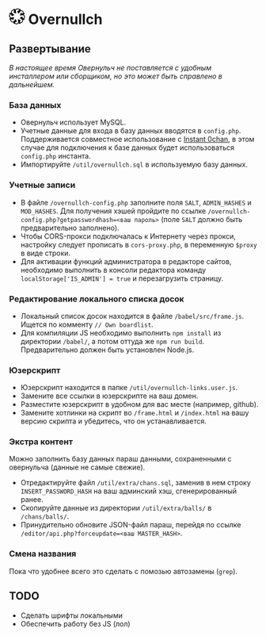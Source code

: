 # <img src="https://raw.githubusercontent.com/Juribiyan/overnullch/master/fav/favicon-32x32.png"> Overnullch

## Развертывание
*В настоящее время Овернульч не поставляется с удобным инсталлером или сборщиком, но это может быть справлено в дальнейшем.*

### База данных
* Овернульч использует MySQL.
* Учетные данные для входа в базу данных вводятся в `config.php`. Поддерживается совместное использование с [Instant 0chan](https://github.com/devarped/instant-0chan), в этом случае для подключения к базе данных будет использоваться `config.php` инстанта.
* Импортируйте `/util/overnullch.sql` в используемую базу данных.

### Учетные записи
* В файле `/overnullch-config.php` заполните поля `SALT`, `ADMIN_HASHES` и `MOD_HASHES`. Для получения хэшей пройдите по ссылке `/overnullch-config.php?getpasswordhash=<ваш пароль>` (поле `SALT` должно быть предварительно заполнено).
* Чтобы CORS-прокси подключалась к Интернету через прокси, настройку следует прописать в `cors-proxy.php`, в переменную `$proxy` в виде строки.
* Для активации функций администратора в редакторе сайтов, необходимо выполнить в консоли редактора команду `localStorage['IS_ADMIN'] = true` и перезагрузить страницу.

### Редактирование локального списка досок
* Локальный список досок находится в файле `/babel/src/frame.js`. Ищется по комменту `// Own boardlist`.
* Для компиляции JS необходимо выполнить `npm install` из директории `/babel/`, а потом оттуда же `npm run build`. Предварительно должен быть установлен Node.js.

### Юзерскрипт
* Юзерскрипт находится в папке `/util/overnullch-links.user.js`.
* Замените все ссылки в юзерскрипте на ваш домен.
* Разместите юзерскрипт в удобном для вас месте (например, github).
* Замените хотлинки на скрипт во `/frame.html` и `/index.html` на вашу версию скрипта и убедитесь, что он устанавливается.

### Экстра контент
Можно заполнить базу данных параш данными, сохраненными с овернульча (данные не самые свежие).

* Отредактируйте файл `/util/extra/chans.sql`, заменив в нем строку `INSERT_PASSWORD_HASH` на ваш админский хэш, сгенерированный ранее.
* Скопируйте данные из директории `/util/extra/balls/` в `/chans/balls/`.
* Принудительно обновите JSON-файл параш, перейдя по ссылке `/editor/api.php?forceupdate=<ваш MASTER_HASH>`.

### Смена названия
Пока что удобнее всего это сделать с помозью автозамены (`grep`).

## TODO
* Сделать шрифты локальными
* Обеспечить работу без JS (лол)
